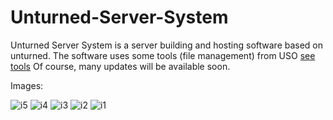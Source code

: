 # Unturned-Server-System

Unturned Server System is a server building and hosting software based on unturned. 
The software uses some tools (file management) from USO [see tools](https://github.com/discounter24/uso_cli)  Of course, many updates will be available soon.

Images:

![i5](https://user-images.githubusercontent.com/86760026/155068159-6aa75a54-8351-4639-a5b7-cbc27dcfbe66.PNG)
![i4](https://user-images.githubusercontent.com/86760026/155068161-4b713733-1e90-4171-b7ad-fd8f34dabe9a.PNG)
![i3](https://user-images.githubusercontent.com/86760026/155068164-1eabf909-3de6-418c-ab11-29e70bf606d3.PNG)
![i2](https://user-images.githubusercontent.com/86760026/155068167-50ad5ed3-b68f-4bca-a5e6-7549d3d51136.PNG)
![i1](https://user-images.githubusercontent.com/86760026/155068170-2a80b2ff-46ee-4759-a3c7-3fc8d91dff26.PNG)
